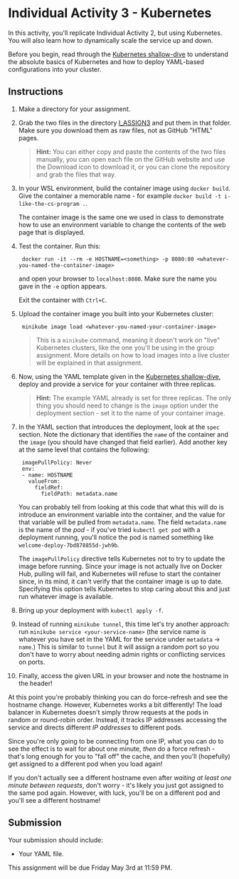 # Individual Activity 3 - Kubernetes

In this activity, you'll replicate Individual Activity 2, but using Kubernetes. You  will also learn how to dynamically scale the service up and down.

Before you begin, read through the [Kubernetes shallow-dive](KUBERNETES.md) to understand the absolute basics of Kubernetes and how to deploy YAML-based configurations into your cluster.

## Instructions

1. Make a directory for your assignment.

1. Grab the two files in the directory [I_ASSIGN3](i_assign3/) and put them in that folder. Make sure you download them as raw files, not as GitHub "HTML" pages.

    > **Hint:** You can either copy and paste the contents of the two files manually, you can open each file on the GitHub website and use the Download icon to download it, or you can clone the repository and grab the files that way.

1. In your WSL environment, build the container image using `docker build`. Give the container a memorable name - for example `docker build -t i-like-the-cs-program .`.

    The container image is the same one we used in class to demonstrate how to use an environment variable to change the contents of the web page that is displayed. 

1. Test the container. Run this:

        docker run -it --rm -e HOSTNAME=<something> -p 8080:80 <whatever-you-named-the-container-image>

    and open your browser to `localhost:8080`. Make sure the name you gave in the `-e` option appears.

    Exit the container with `Ctrl+C`.

1. Upload the container image you built into your Kubernetes cluster:

        minikube image load <whatever-you-named-your-container-image>

    > This is a `minikube` command, meaning it doesn't work on "live" Kubernetes clusters, like the one you'll be using in the group assignment. More details on how to load images into a live cluster will be explained in that assignment.

1. Now, using the YAML template given in the [Kubernetes shallow-dive](KUBERNETES.md), deploy and provide a service for your container with three replicas. 
  
    > **Hint:** The example YAML already is set for three replicas. The only thing you should need to change is the `image` option under the deployment section - set it to the name of your container image.

2. In the YAML section that introduces the deployment, look at the `spec` section. Note the dictionary that identifies the `name` of the container and the `image` (you should have changed that field earlier). Add another key at the same level that contains the following:

        imagePullPolicy: Never
        env:
        - name: HOSTNAME
          valueFrom:
            fieldRef:
              fieldPath: metadata.name

    You can probably tell from looking at this code that what this will do is introduce an environment variable into the container, and the value for that variable will be pulled from `metadata.name`. The field `metadata.name` is the name of the *pod* - if you've tried `kubectl get pod` with a deployment running, you'll notice the pod is named something like `welcome-deploy-7bd878855d-jwh9b`.

    The `imagePullPolicy` directive tells Kubernetes not to try to update the image before running. Since your image is not actually live on Docker Hub, pulling will fail, and Kubernetes will refuse to start the container since, in its mind, it can't verify that the container image is up to date. Specifying this option tells Kubernetes to stop caring about this and just run whatever image is available.

1. Bring up your deployment with `kubectl apply -f`. 

1. Instead of running `minikube tunnel`, this time let's try another approach: run `minikube service <your-service-name>` (the service name is whatever you have set in the YAML for the service under `metadata` -> `name`.) This is similar to `tunnel` but it will assign a random port so you don't have to worry about needing admin rights or conflicting services on ports.

1. Finally, access the given URL in your browser and note the hostname in the header!

At this point you're probably thinking you can do force-refresh and see the hostname change. However, Kubernetes works a bit differently! The load balancer in Kubernetes doesn't simply throw requests at the pods in random or round-robin order. Instead, it tracks IP addresses accessing the service and directs different *IP addresses* to different pods.

Since you're only going to be connecting from one IP, what you can do to see the effect is to wait for about one minute, *then* do a force refresh - that's long enough for you to "fall off" the cache, and then you'll (hopefully) get assigned to a different pod when you load again!

If you don't actually see a different hostname even after *waiting at least one minute between requests*, don't worry - it's likely you just got assigned to the same pod again. However, with luck, you'll be on a different pod and you'll see a different hostname!

## Submission

Your submission should include:

* Your YAML file.

This assignment will be due Friday May 3rd at 11:59 PM.
